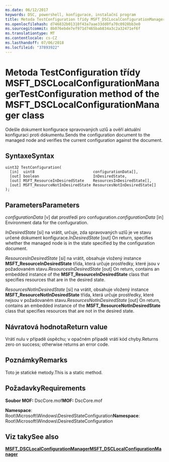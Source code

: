 ```yaml
---
ms.date: 06/12/2017
keywords: DSC, powershell, konfigurace, instalační program
title: Metoda TestConfiguration třídy MSFT_DSCLocalConfigurationManager
ms.openlocfilehash: d746832b01310f43a7aae33dd0fa70c0928bb3e0
ms.sourcegitcommit: 8b076ebde7ef971d7465bab834a3c2a32471ef6f
ms.translationtype: MT
ms.contentlocale: cs-CZ
ms.lasthandoff: 07/06/2018
ms.locfileid: "37893922"
---
```

# <a name="testconfiguration-method-of-the-msftdsclocalconfigurationmanager-class"></a><span data-ttu-id="0f711-103">Metoda TestConfiguration třídy MSFT_DSCLocalConfigurationManager</span><span class="sxs-lookup"><span data-stu-id="0f711-103">TestConfiguration method of the MSFT_DSCLocalConfigurationManager class</span></span>

<span data-ttu-id="0f711-104">Odešle dokument konfigurace spravovaných uzlů a ověří aktuální konfiguraci proti dokumentu.</span><span class="sxs-lookup"><span data-stu-id="0f711-104">Sends the configuration document to the managed node and verifies the current configuration against the document.</span></span>

## <a name="syntax"></a><span data-ttu-id="0f711-105">Syntaxe</span><span class="sxs-lookup"><span data-stu-id="0f711-105">Syntax</span></span>

```mof
uint32 TestConfiguration(
  [in]  uint8                          configurationData[],
  [out] boolean                        InDesiredState,
  [out] MSFT_ResourceInDesiredState    ResourcesInDesiredState[],
  [out] MSFT_ResourceNotInDesiredState ResourcesNotInDesiredState[]
);
```

## <a name="parameters"></a><span data-ttu-id="0f711-106">Parameters</span><span class="sxs-lookup"><span data-stu-id="0f711-106">Parameters</span></span>

<span data-ttu-id="0f711-107">*configurationData* \[v\] dat prostředí pro confuguration.</span><span class="sxs-lookup"><span data-stu-id="0f711-107">*configurationData* \[in\] Environment data for the confuguration.</span></span>

<span data-ttu-id="0f711-108">*InDesiredState* \[si\] na vrátit, určuje, zda spravovaných uzlů je ve stavu určené dokument konfigurace.</span><span class="sxs-lookup"><span data-stu-id="0f711-108">*InDesiredState* \[out\] On return, specifies whether the managed node is in the state specified by the configuration document.</span></span>

<span data-ttu-id="0f711-109">*ResourcesInDesiredState* \[si\] na vrátit, obsahuje vložený instance **MSFT_ResourceInDesiredState** třída, která určuje prostředky, které jsou v požadovaném stavu.</span><span class="sxs-lookup"><span data-stu-id="0f711-109">*ResourcesInDesiredState* \[out\] On return, contains an embedded instance of the **MSFT_ResourceInDesiredState** class that specifies resources that are in the desired state.</span></span>

<span data-ttu-id="0f711-110">*ResourcesNotInDesiredState* \[si\] na vrátit, obsahuje vložený instance **MSFT_ResourceNotInDesiredState** třída, která určuje prostředky, které nejsou v požadovaném stavu.</span><span class="sxs-lookup"><span data-stu-id="0f711-110">*ResourcesNotInDesiredState* \[out\] On return, contains an embedded instance of the **MSFT_ResourceNotInDesiredState** class that specifies resources that are not in the desired state.</span></span>

## <a name="return-value"></a><span data-ttu-id="0f711-111">Návratová hodnota</span><span class="sxs-lookup"><span data-stu-id="0f711-111">Return value</span></span>

<span data-ttu-id="0f711-112">Vrátí nulu v případě úspěchu; v opačném případě vrátí kód chyby.</span><span class="sxs-lookup"><span data-stu-id="0f711-112">Returns zero on success; otherwise returns an error code.</span></span>

## <a name="remarks"></a><span data-ttu-id="0f711-113">Poznámky</span><span class="sxs-lookup"><span data-stu-id="0f711-113">Remarks</span></span>

<span data-ttu-id="0f711-114">Toto je statické metody.</span><span class="sxs-lookup"><span data-stu-id="0f711-114">This is a static method.</span></span>

## <a name="requirements"></a><span data-ttu-id="0f711-115">Požadavky</span><span class="sxs-lookup"><span data-stu-id="0f711-115">Requirements</span></span>

<span data-ttu-id="0f711-116">**Soubor MOF:** DscCore.mof</span><span class="sxs-lookup"><span data-stu-id="0f711-116">**MOF:** DscCore.mof</span></span>

<span data-ttu-id="0f711-117">**Namespace**: Root\Microsoft\Windows\DesiredStateConfiguration</span><span class="sxs-lookup"><span data-stu-id="0f711-117">**Namespace**: Root\Microsoft\Windows\DesiredStateConfiguration</span></span>

## <a name="see-also"></a><span data-ttu-id="0f711-118">Viz taky</span><span class="sxs-lookup"><span data-stu-id="0f711-118">See also</span></span>

[<span data-ttu-id="0f711-119">**MSFT_DSCLocalConfigurationManager**</span><span class="sxs-lookup"><span data-stu-id="0f711-119">**MSFT_DSCLocalConfigurationManager**</span></span>](msft-dsclocalconfigurationmanager.md)